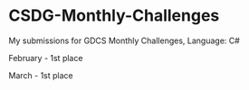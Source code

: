# CSDG-Monthly-Challenges
My submissions for GDCS Monthly Challenges, 
Language: C#

February - 1st place

March - 1st place
